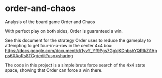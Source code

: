# order-and-chaos
Analysis of the board game Order and Chaos

With perfect play on both sides, Order is guaranteed a win.

See this document for the strategy Order uses to reduce the gameplay to attempting to get four-in-a-row in the center 4x4 box: https://docs.google.com/document/d/1yvY_Yf9Pgs7GgkjKDnbshYQRIkZi1Apps6XAoRs8TCg/edit?usp=sharing

The code in this project is a simple brute force search of the 4x4 state space, showing that Order can force a win there.

